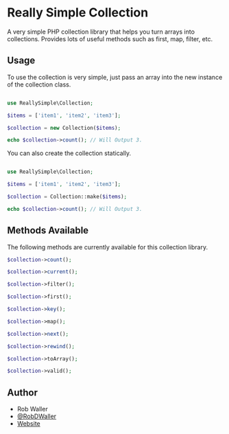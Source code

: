 # Really Simple Collection

A very simple PHP collection library that helps you turn arrays into collections. Provides lots of useful methods such as first, map, filter, etc.

## Usage

To use the collection is very simple, just pass an array into the new instance of the collection class.

```php

use ReallySimple\Collection;

$items = ['item1', 'item2', 'item3'];

$collection = new Collection($items);

echo $collection->count(); // Will Output 3.
```

You can also create the collection statically.

```php

use ReallySimple\Collection;

$items = ['item1', 'item2', 'item3'];

$collection = Collection::make($items);

echo $collection->count(); // Will Output 3.
```

## Methods Available

The following methods are currently available for this collection library.

```php
$collection->count();

$collection->current();

$collection->filter();

$collection->first();

$collection->key();

$collection->map();

$collection->next();

$collection->rewind();

$collection->toArray();

$collection->valid();
```

## Author

- Rob Waller
- [@RobDWaller](https://twitter.com/RobDWaller)
- [Website](https://rbrt.wllr.info)
